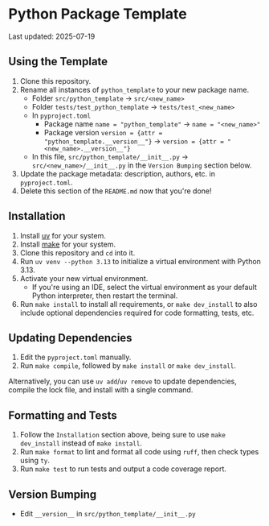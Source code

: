 # Python Package Template
Last updated: 2025-07-19

## Using the Template
1. Clone this repository.
2. Rename all instances of `python_template` to your new package name.
   - Folder `src/python_template` -> `src/<new_name>`
   - Folder `tests/test_python_template` -> `tests/test_<new_name>`
   - In `pyproject.toml`
      - Package name `name = "python_template"` -> `name = "<new_name>"`
      - Package version `version = {attr = "python_template.__version__"}` -> `version = {attr = "<new_name>.__version__"}`
   - In this file, `src/python_template/__init__.py` -> `src/<new_name>/__init__.py` in the `Version Bumping` section below.
3. Update the package metadata: description, authors, etc. in `pyproject.toml`.
4. Delete this section of the `README.md` now that you're done!

## Installation
1. Install [uv](https://github.com/astral-sh/uv) for your system.
2. Install [make](https://www.gnu.org/software/make/) for your system.
3. Clone this repository and `cd` into it.
4. Run `uv venv --python 3.13` to initialize a virtual environment with Python 3.13.
5. Activate your new virtual environment.
   - If you're using an IDE, select the virtual environment as your
default Python interpreter, then restart the terminal.
6. Run `make install` to install all requirements, or `make dev_install` to also include optional dependencies
required for code formatting, tests, etc.

## Updating Dependencies
1. Edit the `pyproject.toml` manually.
2. Run `make compile`, followed by `make install` or `make dev_install`.

Alternatively, you can use `uv add`/`uv remove` to update dependencies, compile the lock file, and install with a single command.

## Formatting and Tests
1. Follow the `Installation` section above, being sure to use `make dev_install` instead of `make install`.
2. Run `make format` to lint and format all code using `ruff`, then check types using `ty`.
3. Run `make test` to run tests and output a code coverage report.

## Version Bumping
- Edit `__version__` in `src/python_template/__init__.py`

